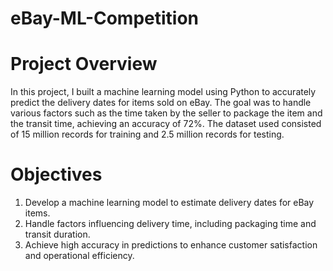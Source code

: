 # eBay-ML-Competition
# Project Overview
In this project, I built a machine learning model using Python to accurately predict the delivery dates for items sold on eBay. The goal was to handle various factors such as the time taken by the seller to package the item and the transit time, achieving an accuracy of 72%. The dataset used consisted of 15 million records for training and 2.5 million records for testing.

# Objectives
1. Develop a machine learning model to estimate delivery dates for eBay items.
2. Handle factors influencing delivery time, including packaging time and transit duration.
3. Achieve high accuracy in predictions to enhance customer satisfaction and operational efficiency.

